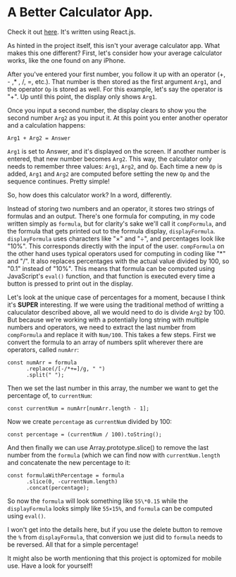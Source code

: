 # A Better Calculator App.

Check it out [here](https://mackenziewritescode.github.io/calculator/). It's written using React.js.

As hinted in the project itself, this isn't your average calculator app. What makes this one different? First, let's consider how your average calculator works, like the one found on any iPhone.

After you've entered your first number, you follow it up with an operator (+, - ,* , /, =, etc.). That number is then stored as the first argument `Arg1`, and the operator `Op` is stored as well. For this example, let's say the operator is "+". Up until this point, the display only shows `Arg1`.

Once you input a second number, the display clears to show you the second number `Arg2` as you input it. At this point you enter another operator and a calculation happens: 
```
Arg1 + Arg2 = Answer
```
`Arg1` is set to Answer, and it's displayed on the screen. If another number is entered, that new number becomes `Arg2`. This way, the calculator only needs to remember three values: `Arg1`, `Arg2`, and `Op`. Each time a new `Op` is added, `Arg1` and `Arg2` are computed before setting the new `Op` and the sequence continues. Pretty simple!

So, how does this calculator work? In a word, differently.

Instead of storing two numbers and an operator, it stores two strings of formulas and an output. There's one formula for computing, in my code written simply as `formula`, but for clarity's sake we'll call it `compFormula`, and the formula that gets printed out to the formula display, `displayFormula`. `displayFormula` uses characters like "×" and "÷", and percentages look like "10%". This corresponds directly with the input of the user. `compFormula` on the other hand uses typical operators used for computing in coding like "\*" and "/". It also replaces percentages with the actual value divided by 100, so "0.1" instead of "10%". This means that formula can be computed using JavaScript's `eval()` function, and that function is executed every time a button is pressed to print out in the display.


Let's look at the unique case of percentages for a moment, because I think it's **SUPER** interesting. If we were using the traditional method of writting a caluculator described above, all we would need to do is divide `Arg2` by 100. But because we're working with a potentially long string with multiple numbers and operators, we need to extract the last number from `compFormula` and replace it with `Num/100`. This takes a few steps. First we convert the formula to an array of numbers split wherever there are operators, called `numArr`: 
```
const numArr = formula
      .replace(/[-/*+=]/g, " ")
      .split(" ");
```
Then we set the last number in this array, the number we want to get the percentage of, to `currentNum`:
```
const currentNum = numArr[numArr.length - 1];
```
Now we create `percentage` as `currentNum` divided by 100:
```
const percentage = (currentNum / 100).toString();
```
And then finally we can use Array.prototype.slice() to remove the last number from the `formula` (which we can find now with `currentNum.length` and concatenate the new percentage to it:
```
const formulaWithPercentage = formula
      .slice(0, -currentNum.length)
      .concat(percentage);
```
So now the `formula` will look something like `55\*0.15` while the `displayFormula` looks simply like `55×15%`, and `formula` can be computed using `eval()`.

I won't get into the details here, but if you use the delete button to remove the `%` from `displayFormula`, that conversion we just did to `formula` needs to be reversed. All that for a simple percentage!

It might also be worth mentioning that this project is optomized for mobile use. Have a look for yourself!
